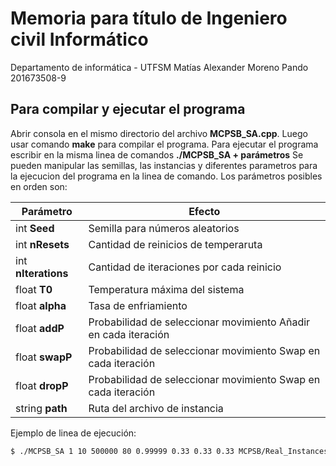 # Memoria para título de Ingeniero civil Informático
Departamento de informática - UTFSM
Matías Alexander Moreno Pando
201673508-9

## Para compilar y ejecutar el programa
Abrir consola en el mismo directorio del archivo **MCPSB_SA.cpp**. Luego usar comando **make** para compilar el programa.
Para ejecutar el programa escribir en la misma linea de comandos **./MCPSB_SA  + parámetros**
Se pueden manipular las semillas, las instancias y diferentes parametros para la ejecucion del programa en la linea de comando. Los parámetros posibles en orden son:

| Parámetro | Efecto |
| ------ | ------ |
| int **Seed** | Semilla para números aleatorios |
| int **nResets** | Cantidad de reinicios de temperaruta |
| int **nIterations** | Cantidad de iteraciones por cada reinicio |
| float **T0** | Temperatura máxima del sistema |
| float **alpha** | Tasa de enfriamiento |
| float **addP** | Probabilidad de seleccionar movimiento Añadir en cada iteración |
| float **swapP** | Probabilidad de seleccionar movimiento Swap en cada iteración |
| float **dropP** | Probabilidad de seleccionar movimiento Swap en cada iteración |
| string **path** | Ruta del archivo de instancia |

Ejemplo de linea de ejecución:
```sh
$ ./MCPSB_SA 1 10 500000 80 0.99999 0.33 0.33 0.33 MCPSB/Real_Instances/instancia1.mcsb
```
